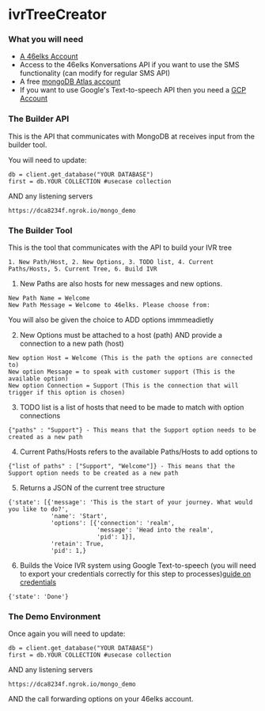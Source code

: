 # ivrTreeCreator

### What you will need

* [A 46elks Account](www.46elks.com)
* Access to the 46elks Konversations API if you want to use the SMS functionality (can modify for regular SMS API)
* A free [mongoDB Atlas account](https://www.mongodb.com/cloud/atlas)
* If you want to use Google's Text-to-speech API then you need a [GCP Account](https://cloud.google.com/text-to-speech)

### The Builder API

This is the API that communicates with MongoDB at receives input from the builder tool. 

You will need to update:

```
db = client.get_database("YOUR DATABASE")
first = db.YOUR COLLECTION #usecase collection
```

AND any listening servers

```
https://dca8234f.ngrok.io/mongo_demo
```
### The Builder Tool

This is the tool that communicates with the API to build your IVR tree

```
1. New Path/Host, 2. New Options, 3. TODO list, 4. Current Paths/Hosts, 5. Current Tree, 6. Build IVR
```

1. New Paths are also hosts for new messages and new options. 

```
New Path Name = Welcome
New Path Message = Welcome to 46elks. Please choose from:
```
You will also be given the choice to ADD options immmeadietly 

2. New Options must be attached to a host (path) AND provide a connection to a new path (host)

```
New option Host = Welcome (This is the path the options are connected to)
New option Message = to speak with customer support (This is the available option)
New option Connection = Support (This is the connection that will trigger if this option is chosen)
```
3. TODO list is a list of hosts that need to be made to match with option connections

```
{"paths" : "Support"} - This means that the Support option needs to be created as a new path
```
4. Current Paths/Hosts refers to the available Paths/Hosts to add options to

```
{"list of paths" : ["Support", "Welcome"]} - This means that the Support option needs to be created as a new path
```
5. Returns a JSON of the current tree structure
```
{'state': [{'message': 'This is the start of your journey. What would you like to do?',
            'name': 'Start',
            'options': [{'connection': 'realm',
                         'message': 'Head into the realm',
                         'pid': 1}],
            'retain': True,
            'pid': 1,}
```
6. Builds the Voice IVR system using Google Text-to-speech (you will need to export your credentials correctly for this step to processes)[guide on credentials](https://cloud.google.com/docs/authentication/getting-started)
```
{'state': 'Done'}
```
### The Demo Environment

Once again you will need to update:

```
db = client.get_database("YOUR DATABASE")
first = db.YOUR COLLECTION #usecase collection
```

AND any listening servers

```
https://dca8234f.ngrok.io/mongo_demo
```

AND the call forwarding options on your 46elks account.
